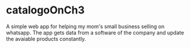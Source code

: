 # catalogoOnCh3

A simple web app for helping my mom's small business selling on whatsapp.
The app gets data from a software of the company and update the avaiable products constantly.
